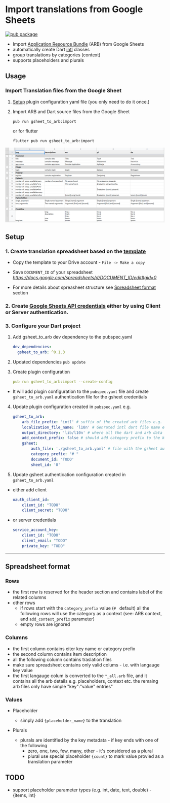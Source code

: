 # Import translations from Google Sheets 

[![pub package](https://img.shields.io/pub/v/gsheet_to_arb.svg)](https://pub.dartlang.org/packages/gsheet_to_arb)


- Import [Application Resource Bundle](https://github.com/googlei18n/app-resource-bundle/wiki/ApplicationResourceBundleSpecification) (ARB) from Google Sheets
- automatically create Dart [intl](https://pub.dev/packages/intl) classes
- group translations by categories (context) 
- supports placeholders and plurals

## Usage

### Import Translation files from the Google Sheet

1. [Setup](#setup) plugin configuration yaml file (you only need to do it once.)

2. Import ARB and Dart source files from the Google Sheet

    ```
    pub run gsheet_to_arb:import
    ```
    or for flutter

    ```
    flutter pub run gsheet_to_arb:import
    ```

 ![](doc/gsheet.png) 


## Setup

### 1. Create translation spreadsheet based on the [template](https://docs.google.com/spreadsheets/d/1CwFRjtiCmCl8yvP55yBT70h-Yt00CcigD816hsGo7KU/edit?usp=sharing)


- Copy the template to your Drive account - `File -> Make a copy`

- Save `DOCUMENT_ID` of your spreadsheet *https://docs.google.com/spreadsheets/d/DOCUMENT_ID/edit#gid=0*

- For more details about spreasheet structure see [Spreadsheet format](#Spreadsheet-format) section

### 2. Create [Google Sheets API credentials](doc/Authentication.md) either by using Client or Server authentication.

### 3. Configure your Dart project

1. Add gsheet_to_arb dev dependency to the pubspec.yaml
    ```yaml
    dev_dependencies:
      gsheet_to_arb: ^0.1.3
    ```

2. Updated dependencies
    ```pub update```

3. Create plugin configuration
    ```yaml
    pub run gsheet_to_arb:import --create-config
    ```
- It will add plugin configuration to the `pubspec.yaml` file and create `gsheet_to_arb.yaml` authentication file for the gsheet credentials

4. Update plugin configuration created in ```pubspec.yaml``` e.g.
    ```yaml
    gsheet_to_arb: 
        arb_file_prefix: 'intl' # suffix of the created arb files e.g. intl_en.arb
        localization_file_name: 'l10n' # Genrated intl dart file name e.g. L10n.dart
        output_directory: 'lib/l10n' # where all the dart and arb data are stored
        add_context_prefix: false # should add category prefix to the keys e.g. common_app_title
        gsheet: 
            auth_file: './gsheet_to_arb.yaml' # file with the gsheet authentication configuration
            category_prefix: "# " 
            document_id: 'TODO'
            sheet_id: '0'
    ```

5. Update gsheet authentication configuration created in ```gsheet_to_arb.yaml```
- either add client
    ```yaml
    oauth_client_id: 
        client_id: "TODO"
        client_secret: "TODO"
    ```
- or server credentials
    ```yaml
    service_account_key: 
        client_id: "TODO"
        client_email: "TODO"
        private_key: "TODO"
    ```
---   

## Spreadsheet format

### Rows

- the first row is reserved for the header section and contains label of the related columns
- other rows
    - if rows start with the `category_prefix` value (`# ` default) all the following rows will use the category as a context (see: ARB context, and `add_context_prefix` parameter)
    - empty rows are ignored

### Columns

- the first column contains eiter key name or category prefix
- the second column contains item description
- all the following column contains traslation files
- make sure spreadsheet contains only valid colums - i.e. with langauge key value
- the first langauge colum is converted to the `*_all.arb` file, and it contains all the arb details e.g. placeholders, context etc. the remaing arb files only have simple "key":"value" entries"


### Values
- Placeholder 
    - simply add `{placeholder_name}` to the translation

- Plurals
    - plurals are identified by the key metadata - if key ends with one of the following
        - zero, one, two, few, many, other - it's considered as a plural
        - plural use special placeholder `{count}` to mark value provied as a translation parameter

## TODO
- support placeholder parameter types (e.g. int, date, text, double) - {items, int}

